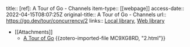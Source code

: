 title:: [ref]: A Tour of Go - Channels
item-type:: [[webpage]]
access-date:: 2022-04-15T08:07:25Z
original-title:: A Tour of Go - Channels
url:: https://go.dev/tour/concurrency/2
links:: [Local library](zotero://select/library/items/B7S73TF7), [Web library](https://www.zotero.org/users/7570551/items/B7S73TF7)

- [[Attachments]]
	- [A Tour of Go](https://go.dev/tour/concurrency/2) {{zotero-imported-file MC9XG8RD, "2.html"}}